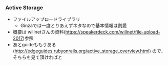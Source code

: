 ### Active Storage

* ファイルアップロードライブラリ
  * Ginzaでは一度とりあえずネタなので基本情報は割愛
* 概要は willnetさんの資料(https://speakerdeck.com/willnet/file-upload-2017)参照
* あとguideももうある(http://edgeguides.rubyonrails.org/active_storage_overview.html) ので、そちらを見て頂ければと
